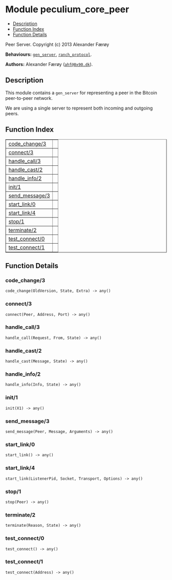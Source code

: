 

# Module peculium_core_peer #
* [Description](#description)
* [Function Index](#index)
* [Function Details](#functions)


Peer Server.
Copyright (c)  2013 Alexander Færøy

__Behaviours:__ [`gen_server`](gen_server.md), [`ranch_protocol`](ranch_protocol.md).

__Authors:__ Alexander Færøy ([`ahf@0x90.dk`](mailto:ahf@0x90.dk)).
<a name="description"></a>

## Description ##

   This module contains a `gen_server` for representing a peer in the Bitcoin
peer-to-peer network.


We are using a single server to represent both incoming and outgoing
peers.<a name="index"></a>

## Function Index ##


<table width="100%" border="1" cellspacing="0" cellpadding="2" summary="function index"><tr><td valign="top"><a href="#code_change-3">code_change/3</a></td><td></td></tr><tr><td valign="top"><a href="#connect-3">connect/3</a></td><td></td></tr><tr><td valign="top"><a href="#handle_call-3">handle_call/3</a></td><td></td></tr><tr><td valign="top"><a href="#handle_cast-2">handle_cast/2</a></td><td></td></tr><tr><td valign="top"><a href="#handle_info-2">handle_info/2</a></td><td></td></tr><tr><td valign="top"><a href="#init-1">init/1</a></td><td></td></tr><tr><td valign="top"><a href="#send_message-3">send_message/3</a></td><td></td></tr><tr><td valign="top"><a href="#start_link-0">start_link/0</a></td><td></td></tr><tr><td valign="top"><a href="#start_link-4">start_link/4</a></td><td></td></tr><tr><td valign="top"><a href="#stop-1">stop/1</a></td><td></td></tr><tr><td valign="top"><a href="#terminate-2">terminate/2</a></td><td></td></tr><tr><td valign="top"><a href="#test_connect-0">test_connect/0</a></td><td></td></tr><tr><td valign="top"><a href="#test_connect-1">test_connect/1</a></td><td></td></tr></table>


<a name="functions"></a>

## Function Details ##

<a name="code_change-3"></a>

### code_change/3 ###

`code_change(OldVersion, State, Extra) -> any()`


<a name="connect-3"></a>

### connect/3 ###

`connect(Peer, Address, Port) -> any()`


<a name="handle_call-3"></a>

### handle_call/3 ###

`handle_call(Request, From, State) -> any()`


<a name="handle_cast-2"></a>

### handle_cast/2 ###

`handle_cast(Message, State) -> any()`


<a name="handle_info-2"></a>

### handle_info/2 ###

`handle_info(Info, State) -> any()`


<a name="init-1"></a>

### init/1 ###

`init(X1) -> any()`


<a name="send_message-3"></a>

### send_message/3 ###

`send_message(Peer, Message, Arguments) -> any()`


<a name="start_link-0"></a>

### start_link/0 ###

`start_link() -> any()`


<a name="start_link-4"></a>

### start_link/4 ###

`start_link(ListenerPid, Socket, Transport, Options) -> any()`


<a name="stop-1"></a>

### stop/1 ###

`stop(Peer) -> any()`


<a name="terminate-2"></a>

### terminate/2 ###

`terminate(Reason, State) -> any()`


<a name="test_connect-0"></a>

### test_connect/0 ###

`test_connect() -> any()`


<a name="test_connect-1"></a>

### test_connect/1 ###

`test_connect(Address) -> any()`


